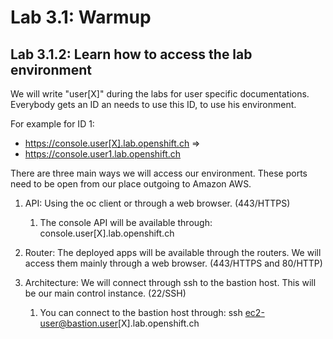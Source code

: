 Lab 3.1: Warmup 
============

Lab 3.1.2: Learn how to access the lab environment 
-------------
We will write "user[X]" during the labs for user specific documentations. Everybody gets an ID an needs to use this ID, to use his environment.

For example for ID 1:
- https://console.user[X].lab.openshift.ch
=>
- https://console.user1.lab.openshift.ch


There are three main ways we will access our environment. These ports need to be open from our place outgoing to Amazon AWS.

1. API: Using the oc client or through a web browser. (443/HTTPS)
    1. The console API will be available through: console.user[X].lab.openshift.ch

1. Router: The deployed apps will be available through the routers. We will access them mainly through a web browser. (443/HTTPS and 80/HTTP)

1. Architecture: We will connect through ssh to the bastion host. This will be our main control instance. (22/SSH) 
    1. You can connect to the bastion host through: ssh ec2-user@bastion.user[X].lab.openshift.ch
